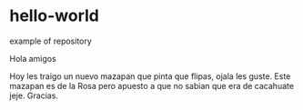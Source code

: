 # hello-world
example of repository

Hola amigos

Hoy les traigo un nuevo mazapan que pinta que flipas, ojala les guste.
Este mazapan es de la Rosa pero apuesto a que no sabian que era de cacahuate jeje.
Gracias.

